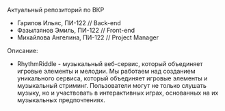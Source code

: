 Актуальный репозиторий по ВКР

 - Гарипов Ильяс, ПИ-122 // Back-end
 - Фазылзянов Эмиль, ПИ-122 // Front-end
 - Михайлова Ангелина, ПИ-122 // Project Manager

Описание:
 - RhythmRiddle - музыкальный веб-сервис, который объединяет игровые элементы и мелодии. Мы работаем над созданием уникального сервиса, который объединяет игровые элементы и музыкальный стриминг. Пользователи могут не только слушать музыку, но и участвовать в интерактивных играх, основанных на их музыкальных предпочтениях.
